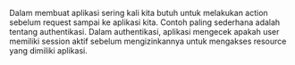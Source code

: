 Dalam membuat aplikasi sering kali kita butuh untuk melakukan action sebelum request sampai ke aplikasi kita. Contoh paling sederhana adalah tentang authentikasi. Dalam authentikasi, aplikasi  mengecek apakah user memiliki session aktif sebelum
mengizinkannya untuk mengakses resource yang dimiliki aplikasi.